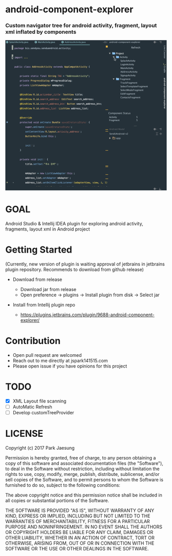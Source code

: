 # android-component-explorer
### Custom navigator tree for android activity, fragment, layout xml inflated by components
![](./screenshot/screenshot.gif)

# GOAL
Android Studio & Intellij IDEA plugin for exploring android activity, fragments, layout xml in Android project
# Getting Started 

(Currently, new version of plugin is waiting approval of jetbrains in jetbrains plugin repository.
Recommends to download from github release)

* Download from release
  * Download jar from release
  * Open preference -> plugins -> Install plugin from disk -> Select jar
 
* Install from Intellij plugin repo
   * https://plugins.jetbrains.com/plugin/9688-android-component-explorer/
# Contribution

* Open pull request are welcomed
* Reach out to me directly at jspark141515.com
* Please open issue if you have opinions for this project

# TODO
 - [X] XML Layout file scanning
 - [ ] AutoMatic Refresh  
 - [ ] Develop customTreeProvider
 
# LICENSE

Copyright (c) 2017 Park Jaesung

Permission is hereby granted, free of charge, to any person obtaining a copy
of this software and associated documentation files (the "Software"), to deal
in the Software without restriction, including without limitation the rights
to use, copy, modify, merge, publish, distribute, sublicense, and/or sell
copies of the Software, and to permit persons to whom the Software is
furnished to do so, subject to the following conditions:

The above copyright notice and this permission notice shall be included in all
copies or substantial portions of the Software.

THE SOFTWARE IS PROVIDED "AS IS", WITHOUT WARRANTY OF ANY KIND, EXPRESS OR
IMPLIED, INCLUDING BUT NOT LIMITED TO THE WARRANTIES OF MERCHANTABILITY,
FITNESS FOR A PARTICULAR PURPOSE AND NONINFRINGEMENT. IN NO EVENT SHALL THE
AUTHORS OR COPYRIGHT HOLDERS BE LIABLE FOR ANY CLAIM, DAMAGES OR OTHER
LIABILITY, WHETHER IN AN ACTION OF CONTRACT, TORT OR OTHERWISE, ARISING FROM,
OUT OF OR IN CONNECTION WITH THE SOFTWARE OR THE USE OR OTHER DEALINGS IN THE
SOFTWARE.
